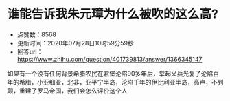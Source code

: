 # 谁能告诉我朱元璋为什么被吹的这么高?
- 点赞数：8568
- 更新时间：2020年07月28日10时59分59秒
- 回答url：https://www.zhihu.com/question/401739813/answer/1366345147
<body>
 <p data-pid="IBGbFpru">如果有一个没有任何背景希腊农民在君堡沦陷90多年后，举起义兵光复了沦陷百年的希腊，小亚细亚，北非，亚平宁半岛，沦陷千年的伊比利亚半岛，高卢，不列颠，重建了罗马帝国，我们会怎么评价这个人</p>
</body>